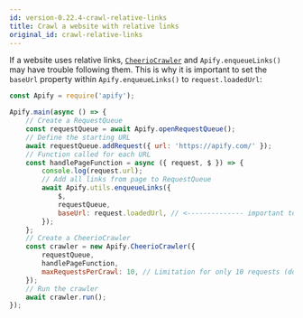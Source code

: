 ```yaml
---
id: version-0.22.4-crawl-relative-links
title: Crawl a website with relative links
original_id: crawl-relative-links
---
```


If a website uses relative links, [`CheerioCrawler`](/docs/api/cheerio-crawler) and `Apify.enqueueLinks()` may have trouble following them. This is
why it is important to set the `baseUrl` property within `Apify.enqueueLinks()` to `request.loadedUrl`:

```javascript
const Apify = require('apify');

Apify.main(async () => {
    // Create a RequestQueue
    const requestQueue = await Apify.openRequestQueue();
    // Define the starting URL
    await requestQueue.addRequest({ url: 'https://apify.com/' });
    // Function called for each URL
    const handlePageFunction = async ({ request, $ }) => {
        console.log(request.url);
        // Add all links from page to RequestQueue
        await Apify.utils.enqueueLinks({
            $,
            requestQueue,
            baseUrl: request.loadedUrl, // <-------------- important to set the base url here
        });
    };
    // Create a CheerioCrawler
    const crawler = new Apify.CheerioCrawler({
        requestQueue,
        handlePageFunction,
        maxRequestsPerCrawl: 10, // Limitation for only 10 requests (do not use if you want to crawl all links)
    });
    // Run the crawler
    await crawler.run();
});
```

